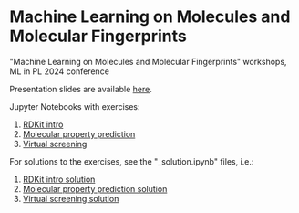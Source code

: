 # Machine Learning on Molecules and Molecular Fingerprints

"Machine Learning on Molecules and Molecular Fingerprints" workshops, ML in PL 2024 conference

Presentation slides are available [here](https://github.com/j-adamczyk/molecular_ml_workshops/blob/master/lecture_slides.pdf).

Jupyter Notebooks with exercises:
1. [RDKit intro](https://github.com/j-adamczyk/molecular_ml_workshops/blob/master/01_rdkit_intro.ipynb)
2. [Molecular property prediction](https://github.com/j-adamczyk/molecular_ml_workshops/blob/master/02_molecular_property_prediction.ipynb)
3. [Virtual screening](https://github.com/j-adamczyk/molecular_ml_workshops/blob/master/03_virtual_screening.ipynb)

For solutions to the exercises, see the "_solution.ipynb" files, i.e.:
1. [RDKit intro solution](https://github.com/j-adamczyk/molecular_ml_workshops/blob/master/01_rdkit_intro_solution.ipynb)
2. [Molecular property prediction solution](https://github.com/j-adamczyk/molecular_ml_workshops/blob/master/02_molecular_property_prediction_solution.ipynb)
3. [Virtual screening solution](https://github.com/j-adamczyk/molecular_ml_workshops/blob/master/03_virtual_screening_solution.ipynb)
